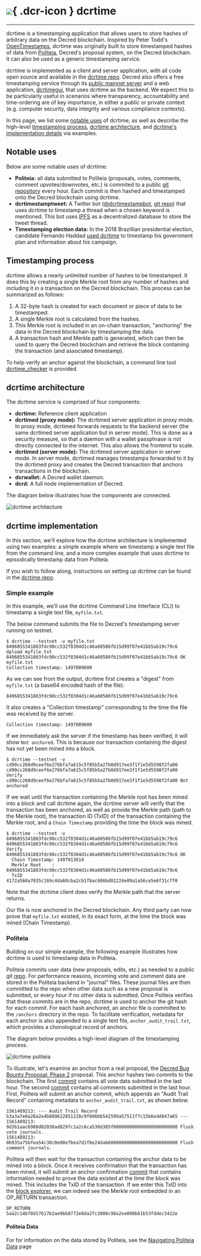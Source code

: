 # ![](../img/dcr-icons/Servers.svg){ .dcr-icon } dcrtime

---

dcrtime is a timestamping application that allows users to store hashes of arbitrary data on the Decred blockchain. Inspired by Peter Todd's [OpenTimestamps](https://petertodd.org/2016/opentimestamps-announcement), dcrtime was originally built to store timestamped hashes of data from [Politeia](../governance/politeia/overview.md), Decred's proposal system, on the Decred blockchain. It can also be used as a generic timestamping service.

dcrtime is implemented as a client and server application, with all code open source and available in the [dcrtime repo](https://github.com/decred/dcrtime). Decred also offers a free timestamping service through its [public mainnet server](https://timestamp.decred.org/) and a web application, [dcrtimegui](https://github.com/decred/dcrtimegui), that uses dcrtime as the backend. We expect this to be particularly useful in scenarios where transparency, accountability and time-ordering are of key importance, in either a public or private context (e.g. computer security, data integrity and various compliance contexts).

In this page, we list some [notable uses](#notable-uses) of dcrtime, as well as describe the high-level [timestamping process](#timestamping-process), [dcrtime architecture](#dcrtime-architecture), and [dcrtime's implementation details](#dcrtime-implementation) via examples.

## Notable uses

Below are some notable uses of dcrtime:

* **Politeia:** all data submitted to Politeia (proposals, votes, comments, comment upvotes/downvotes, etc.) is commited to a public [git repository](https://github.com/decred-proposals/mainnet) every hour. Each commit is then hashed and timestamped onto the Decred blockchain using dcrtime.
* **dcrtimestamptweet:** A Twitter bot ([@dcrtimestampbot](https://twitter.com/dcrtimestampbot), [git repo](https://github.com/tiagoalvesdulce/dcrtimestamptweet)) that uses dcrtime to timestamp a thread when a chosen keyword is mentioned. This bot uses [IPFS](https://en.wikipedia.org/wiki/InterPlanetary_File_System) as a decentralized database to store the tweet thread.
* **Timestamping election data:** In the 2018 Brazillian presidential election, candidate Fernando Haddad [used dcrtime](https://cointelegraph.com/news/brazilian-presidential-candidate-uses-blockchain-to-publish-government-plan) to timestamp his government plan and information about his campaign.

## Timestamping process

dcrtime allows a nearly unlimited number of hashes to be timestamped. It does this by creating a single Merkle root from any number of hashes and including it in a transaction on the Decred blockchain. This process can be summarized as follows:

1. A 32-byte hash is created for each document or piece of data to be timestamped.
1. A single Merkle root is calculated from the hashes.
1. This Merkle root is included in an on-chain transaction, "anchoring" the data in the Decred blockchain by timestamping the data.
1. A transaction hash and Merkle path is generated, which can then be used to query the Decred blockchain and retrieve the block containing the transaction (and associated timestamp).

To help verify an anchor against the blockchain, a command line tool [dcrtime_checker](https://github.com/decred/dcrtime/tree/master/cmd/dcrtime_checker) is provided.  

## dcrtime architecture

The dcrtime service is comprised of four components:

* **dcrtime:** Reference client application
* **dcrtimed (proxy mode):** The dcrtimed server application in proxy mode. In proxy mode, dcrtimed forwards requests to the backend server (the same dcrtimed server application but in server mode). This is done as a security measure, so that a daemon with a wallet passphrase is not directly connected to the internet. This also allows the frontend to scale.
* **dcrtimed (server mode):** The dcrtimed server application in server mode. In server mode, dcrtimed manages timestamps forwarded to it by the dcrtimed proxy and creates the Decred transaction that anchors transactions in the blockchain.
* **dcrwallet:** A Decred wallet daemon.
* **dcrd:** A full node implementation of Decred.

The diagram below illustrates how the components are connected.

![dcrtime architecture](../img/dcrtime_architecture_diagram.png)

## dcrtime implementation

In this section, we'll explore how the dcrtime architecture is implemented using two examples: a simple example where we timestamp a single text file from the command line, and a more complex example that uses dcrtime to episodically timestamp data from Politeia.

If you wish to follow along, instructions on setting up dcrtime can be found in the [dcrtime repo](https://github.com/decred/dcrtime).

### Simple example

In this example, we'll use the dcrtime Command Line Interface (CLI) to timestamp a single text file, `myfile.txt`.

The below command submits the file to Decred's timestamping server running on testnet.

```no-highlight
$ dcrtime --testnet -v myfile.txt
8496855341883fdc90cc532f8304d1c46a60586fb15d99f07e41bb5ab19c79c6 Upload myfile.txt
8496855341883fdc90cc532f8304d1c46a60586fb15d99f07e41bb5ab19c79c6 OK     myfile.txt
Collection timestamp: 1497009600
```

As we can see from the output, dcrtime first creates a "digest" from `myfile.txt` (a base64 encoded hash of the file):

`8496855341883fdc90cc532f8304d1c46a60586fb15d99f07e41bb5ab19c79c6`

It also creates a "Collection timestamp" corresponding to the time the file was received by the server.

`Collection timestamp: 1497009600`

If we immediately ask the server if the timestamp has been verified, it will show `Not anchored`. This is because our transaction containing the digest has not yet been mined into a block.

```no-highlight
$ dcrtime --testnet -v
cd90cc268d9ceef6e276bfa7a615c5f85b5a27b0d917ee3f1f1e5d5598f2fa00
cd90cc268d9ceef6e276bfa7a615c5f85b5a27b0d917ee3f1f1e5d5598f2fa00 Verify
cd90cc268d9ceef6e276bfa7a615c5f85b5a27b0d917ee3f1f1e5d5598f2fa00 Not anchored
```

If we wait until the transaction containing the Merkle root has been mined into a block and call dcrtime again, the dcrtime server will verify that the transaction has been anchored, as well as provide the Merkle path (path to the Merkle root), the transaction ID (TxID) of the transaction containing the Merkle root, and a `Chain Timestamp` providing the time the block was mined.

```no-highlight
$ dcrtime --testnet -v 8496855341883fdc90cc532f8304d1c46a60586fb15d99f07e41bb5ab19c79c6
8496855341883fdc90cc532f8304d1c46a60586fb15d99f07e41bb5ab19c79c6 Verify
8496855341883fdc90cc532f8304d1c46a60586fb15d99f07e41bb5ab19c79c6 OK
  Chain Timestamp: 1497013614
  Merkle Root    : 8496855341883fdc90cc532f8304d1c46a60586fb15d99f07e41bb5ab19c79c6
  TxID           : 4172a560a7035c169c4da60cba2cb1fbac686bd01224e09a1a56ce5e6f31cff0
```

Note that the dcrtime client does verify the Merkle path that the server returns.

Our file is now anchored in the Decred blockchain. Any third party can now prove that `myfile.txt` existed, in its exact form, at the time the block was mined (Chain Timestamp).

### Politeia

Building on our simple example, the following example illustrates how dcrtime is used to timestamp data in Politeia.

Politeia commits user data (new proposals, edits, etc.) as needed to a public git [repo](https://github.com/decred-proposals/mainnet). For performance reasons, incoming vote and comment data are stored in the Politeia backend in "journal" files. These journal files are then committed to the repo when other data such as a new proposal is submitted, or every hour if no other data is submitted. Once Politeia verifies that these commits are in the repo, dcrtime is used to anchor the git hash for each commit. For each hash anchored, an anchor file is committed to the `/anchors` directory in the repo. To facilitate verification, metadata for each anchor is also appended to a single text file, `anchor_audit_trail.txt`, which provides a chonological record of anchors.

The diagram below provides a high-level diagram of the timestamping process.

![dcrtime politeia](../img/dcrtime_politeia_diagram.png)

To illustrate, let's examine an anchor from a real proposal, the [Decred Bug Bounty Proposal: Phase 2](https://proposals.decred.org/proposals/073694ed82d34b2bfff51e35220e8052ad4060899b23bc25791a9383375cae70) proposal. This anchor hashes two commits to the blockchain. The first [commit](https://github.com/decred-proposals/mainnet/commit/9125d351db4a429681cd7158d2c17d62a2b47c4c) contains all vote data submitted in the last hour. The second [commit](https://github.com/decred-proposals/mainnet/commit/afcca3b205ab6ec749d26e1903414aa35acd9767) contains all comments submitted in the last hour. First, Politeia will submit an anchor commit, which appends an "Audit Trail Record" containing metadata to `anchor_audit_trail.txt`, as shown below.  

```no-highlight
1561489213: --- Audit Trail Record b3a3a7e8a28a2e4b889622851228c9f606bb542599a57511f7c15b6edd847a65 ---
1561489213: 9d3b1aac6988d02038ad829fc1a2c6ca530d385f000000000000000000000000 Flush vote journals.
1561489213: 0b935a75bfea54c38c0e08efbea7d1fbe24dab68000000000000000000000000 Flush comment journals.
```

Politeia will then wait for the transaction containing the anchor data to be mined into a block. Once it receives confirmation that the transaction has been mined, it will submit an anchor confirmation [commit](https://github.com/decred-proposals/mainnet/commit/233708a380061982fd44bfb64a5ace325cf59315) that contains information needed to prove the data existed at the time the block was mined. This includes the TxID of the transaction. If we enter this TxID into the [block explorer](https://explorer.dcrdata.org/tx/9584e34a8f3c805c2df71f45632c73b69bd9c29b37322d7003cd9cc9b8b8fe2e), we can indeed see the Merkle root embedded in an OP_RETURN transaction.

`OP_RETURN 5aa2c14bf8d17617b2ae9bb8772e8da2fc2008c98a2ea090b61b53fddec3412e`

#### Politeia Data

For for information on the data stored by Politeia, see the [Navigating Politeia Data](navigating-politeia-data.md) page
